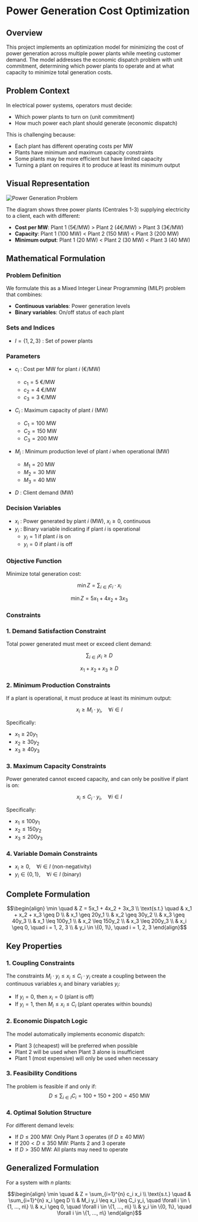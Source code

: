 # Power Generation Cost Optimization

## Overview

This project implements an optimization model for minimizing the cost of power generation across multiple power plants while meeting customer demand. The model addresses the economic dispatch problem with unit commitment, determining which power plants to operate and at what capacity to minimize total generation costs.

## Problem Context

In electrical power systems, operators must decide:
- Which power plants to turn on (unit commitment)
- How much power each plant should generate (economic dispatch)

This is challenging because:
- Each plant has different operating costs per MW
- Plants have minimum and maximum capacity constraints
- Some plants may be more efficient but have limited capacity
- Turning a plant on requires it to produce at least its minimum output

## Visual Representation

![Power Generation Problem](pb_modelisation_simplified.png)

The diagram shows three power plants (Centrales 1-3) supplying electricity to a client, each with different:
- **Cost per MW**: Plant 1 (5€/MW) > Plant 2 (4€/MW) > Plant 3 (3€/MW)
- **Capacity**: Plant 1 (100 MW) < Plant 2 (150 MW) < Plant 3 (200 MW)
- **Minimum output**: Plant 1 (20 MW) < Plant 2 (30 MW) < Plant 3 (40 MW)

## Mathematical Formulation

### Problem Definition

We formulate this as a Mixed Integer Linear Programming (MILP) problem that combines:
- **Continuous variables**: Power generation levels
- **Binary variables**: On/off status of each plant

### Sets and Indices
- $I = \{1, 2, 3\}$ : Set of power plants

### Parameters
- $c_i$ : Cost per MW for plant $i$ (€/MW)
  - $c_1 = 5$ €/MW
  - $c_2 = 4$ €/MW  
  - $c_3 = 3$ €/MW

- $C_i$ : Maximum capacity of plant $i$ (MW)
  - $C_1 = 100$ MW
  - $C_2 = 150$ MW
  - $C_3 = 200$ MW

- $M_i$ : Minimum production level of plant $i$ when operational (MW)
  - $M_1 = 20$ MW
  - $M_2 = 30$ MW
  - $M_3 = 40$ MW

- $D$ : Client demand (MW)

### Decision Variables
- $x_i$ : Power generated by plant $i$ (MW), $x_i \geq 0$, continuous
- $y_i$ : Binary variable indicating if plant $i$ is operational
  - $y_i = 1$ if plant $i$ is on
  - $y_i = 0$ if plant $i$ is off

### Objective Function
Minimize total generation cost:

$$\min Z = \sum_{i \in I} c_i \cdot x_i$$

$$\min Z = 5x_1 + 4x_2 + 3x_3$$

### Constraints

### 1. Demand Satisfaction Constraint
Total power generated must meet or exceed client demand:

$$\sum_{i \in I} x_i \geq D$$

$$x_1 + x_2 + x_3 \geq D$$

### 2. Minimum Production Constraints
If a plant is operational, it must produce at least its minimum output:

$$x_i \geq M_i \cdot y_i, \quad \forall i \in I$$

Specifically:
- $x_1 \geq 20y_1$
- $x_2 \geq 30y_2$
- $x_3 \geq 40y_3$

### 3. Maximum Capacity Constraints
Power generated cannot exceed capacity, and can only be positive if plant is on:

$$x_i \leq C_i \cdot y_i, \quad \forall i \in I$$

Specifically:
- $x_1 \leq 100y_1$
- $x_2 \leq 150y_2$
- $x_3 \leq 200y_3$

### 4. Variable Domain Constraints
- $x_i \geq 0, \quad \forall i \in I$ (non-negativity)
- $y_i \in \{0, 1\}, \quad \forall i \in I$ (binary)

## Complete Formulation

$$\begin{align}
\min \quad & Z = 5x_1 + 4x_2 + 3x_3 \\
\text{s.t.} \quad & x_1 + x_2 + x_3 \geq D \\
& x_1 \geq 20y_1 \\
& x_2 \geq 30y_2 \\
& x_3 \geq 40y_3 \\
& x_1 \leq 100y_1 \\
& x_2 \leq 150y_2 \\
& x_3 \leq 200y_3 \\
& x_i \geq 0, \quad i = 1, 2, 3 \\
& y_i \in \{0, 1\}, \quad i = 1, 2, 3
\end{align}$$

## Key Properties

### 1. **Coupling Constraints**
The constraints $M_i \cdot y_i \leq x_i \leq C_i \cdot y_i$ create a coupling between the continuous variables $x_i$ and binary variables $y_i$:
- If $y_i = 0$, then $x_i = 0$ (plant is off)
- If $y_i = 1$, then $M_i \leq x_i \leq C_i$ (plant operates within bounds)

### 2. **Economic Dispatch Logic**
The model automatically implements economic dispatch:
- Plant 3 (cheapest) will be preferred when possible
- Plant 2 will be used when Plant 3 alone is insufficient
- Plant 1 (most expensive) will only be used when necessary

### 3. **Feasibility Conditions**
The problem is feasible if and only if:
$$D \leq \sum_{i \in I} C_i = 100 + 150 + 200 = 450 \text{ MW}$$

### 4. **Optimal Solution Structure**
For different demand levels:
- If $D \leq 200$ MW: Only Plant 3 operates (if $D \geq 40$ MW)
- If $200 < D \leq 350$ MW: Plants 2 and 3 operate
- If $D > 350$ MW: All plants may need to operate

## Generalized Formulation

For a system with $n$ plants:

$$\begin{align}
\min \quad & Z = \sum_{i=1}^{n} c_i x_i \\
\text{s.t.} \quad & \sum_{i=1}^{n} x_i \geq D \\
& M_i y_i \leq x_i \leq C_i y_i, \quad \forall i \in \{1, ..., n\} \\
& x_i \geq 0, \quad \forall i \in \{1, ..., n\} \\
& y_i \in \{0, 1\}, \quad \forall i \in \{1, ..., n\}
\end{align}$$